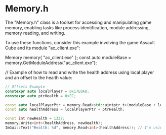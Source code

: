 # Memory.h
The "Memory.h" class is a toolset for accessing and manipulating game memory, enabling tasks like process identification, module addressing, memory reading, and writing.

To use these functions, consider this example involving the game Assault Cube and its module "ac_client.exe":

Memory memory{ "ac_client.exe" };
const auto moduleBase = memory.GetModuleAddress("ac_client.exe");

// Example of how to read and write the health address using local player and an offset to the health value:
```c++
// Offsets Example
constexpr auto localPlayer = 0x17E0A8;
constexpr auto ptrHealth = 0xEC;

const auto localPlayerPtr = memory.Read<std::uintptr_t>(moduleBase + localPlayer);
const auto healthAddress = localPlayerPtr + ptrHealth;

const int newHealth = 1337;
memory.Write<int>(healthAddress, newHealth);
ImGui::Text("Health: %d", memory.Read<int>(healthAddress)); // I'm using the ImGui Framework to display the value stored in the health address, but you can use std::cout if you prefer.
```
